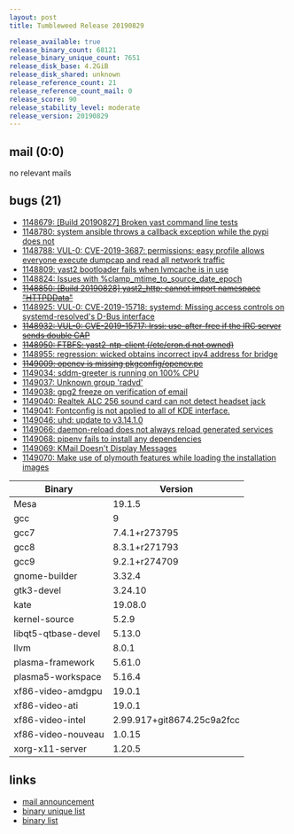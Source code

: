 ```yaml
---
layout: post
title: Tumbleweed Release 20190829

release_available: true
release_binary_count: 68121
release_binary_unique_count: 7651
release_disk_base: 4.2GiB
release_disk_shared: unknown
release_reference_count: 21
release_reference_count_mail: 0
release_score: 90
release_stability_level: moderate
release_version: 20190829
---
```


## mail (0:0)

no relevant mails

## bugs (21)

<!--more-->

- [1148679: \[Build 20190827\]  Broken yast command line tests](https://bugzilla.opensuse.org/show_bug.cgi?id=1148679)
- [1148780: system ansible throws a callback exception while the pypi does not](https://bugzilla.opensuse.org/show_bug.cgi?id=1148780)
- [1148788: VUL-0: CVE-2019-3687: permissions: easy profile allows everyone execute dumpcap and read all network traffic](https://bugzilla.opensuse.org/show_bug.cgi?id=1148788)
- [1148809: yast2 bootloader fails when lvmcache is in use](https://bugzilla.opensuse.org/show_bug.cgi?id=1148809)
- [1148824: Issues with %clamp_mtime_to_source_date_epoch](https://bugzilla.opensuse.org/show_bug.cgi?id=1148824)
- ~~[1148850: \[Build 20190828\] yast2_http: cannot import namespace "HTTPDData"](https://bugzilla.opensuse.org/show_bug.cgi?id=1148850)~~
- [1148925: VUL-0: CVE-2019-15718: systemd: Missing access controls on systemd-resolved's D-Bus interface](https://bugzilla.opensuse.org/show_bug.cgi?id=1148925)
- ~~[1148932: VUL-0: CVE-2019-15717: Irssi: use-after-free if the IRC server sends double CAP](https://bugzilla.opensuse.org/show_bug.cgi?id=1148932)~~
- ~~[1148950: FTBFS: yast2-ntp-client (/etc/cron.d not owned)](https://bugzilla.opensuse.org/show_bug.cgi?id=1148950)~~
- [1148955: regression: wicked obtains incorrect ipv4 address for bridge](https://bugzilla.opensuse.org/show_bug.cgi?id=1148955)
- ~~[1149009: opencv is missing pkgconfig/opencv.pc](https://bugzilla.opensuse.org/show_bug.cgi?id=1149009)~~
- [1149034: sddm-greeter is running on 100% CPU](https://bugzilla.opensuse.org/show_bug.cgi?id=1149034)
- [1149037: Unknown group 'radvd'](https://bugzilla.opensuse.org/show_bug.cgi?id=1149037)
- [1149038: gpg2 freeze on verification of email](https://bugzilla.opensuse.org/show_bug.cgi?id=1149038)
- [1149040: Realtek ALC 256 sound card can not detect headset jack](https://bugzilla.opensuse.org/show_bug.cgi?id=1149040)
- [1149041: Fontconfig  is not applied to all of KDE interface.](https://bugzilla.opensuse.org/show_bug.cgi?id=1149041)
- [1149046: uhd: update to v3.14.1.0](https://bugzilla.opensuse.org/show_bug.cgi?id=1149046)
- [1149066: daemon-reload does not always reload generated services](https://bugzilla.opensuse.org/show_bug.cgi?id=1149066)
- [1149068: pipenv fails to install any dependencies](https://bugzilla.opensuse.org/show_bug.cgi?id=1149068)
- [1149069: KMail Doesn't Display Messages](https://bugzilla.opensuse.org/show_bug.cgi?id=1149069)
- [1149070: Make use of plymouth features while loading the installation images](https://bugzilla.opensuse.org/show_bug.cgi?id=1149070)

Binary | Version
--- | ---
Mesa | 19.1.5
gcc | 9
gcc7 | 7.4.1+r273795
gcc8 | 8.3.1+r271793
gcc9 | 9.2.1+r274709
gnome-builder | 3.32.4
gtk3-devel | 3.24.10
kate | 19.08.0
kernel-source | 5.2.9
libqt5-qtbase-devel | 5.13.0
llvm | 8.0.1
plasma-framework | 5.61.0
plasma5-workspace | 5.16.4
xf86-video-amdgpu | 19.0.1
xf86-video-ati | 19.0.1
xf86-video-intel | 2.99.917+git8674.25c9a2fcc
xf86-video-nouveau | 1.0.15
xorg-x11-server | 1.20.5

## links

- [mail announcement](https://lists.opensuse.org/opensuse-factory/2019-08/msg00323.html)
- [binary unique list](http://download.opensuse.org/history/20190829/rpm.unique.list)
- [binary list](http://download.opensuse.org/history/20190829/rpm.list)

